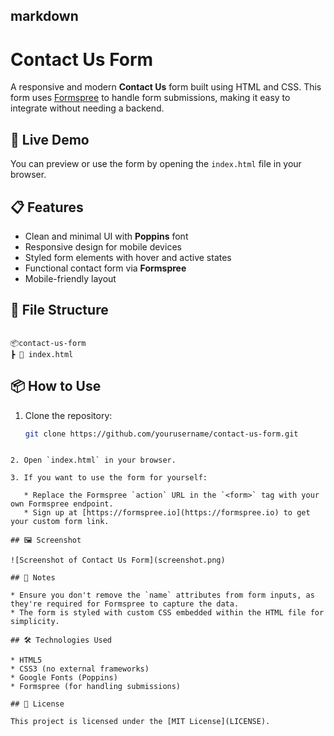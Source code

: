 
## markdown
# Contact Us Form

A responsive and modern **Contact Us** form built using HTML and CSS. This form uses [Formspree](https://formspree.io/) to handle form submissions, making it easy to integrate without needing a backend.

## 🔗 Live Demo

You can preview or use the form by opening the `index.html` file in your browser.

## 📋 Features

- Clean and minimal UI with **Poppins** font
- Responsive design for mobile devices
- Styled form elements with hover and active states
- Functional contact form via **Formspree**
- Mobile-friendly layout

## 📁 File Structure

```

📦contact-us-form
┣ 📄 index.html

````

## 📦 How to Use

1. Clone the repository:
   ```bash
   git clone https://github.com/yourusername/contact-us-form.git
````

2. Open `index.html` in your browser.

3. If you want to use the form for yourself:

   * Replace the Formspree `action` URL in the `<form>` tag with your own Formspree endpoint.
   * Sign up at [https://formspree.io](https://formspree.io) to get your custom form link.

## 🖼️ Screenshot

![Screenshot of Contact Us Form](screenshot.png)

## 📌 Notes

* Ensure you don't remove the `name` attributes from form inputs, as they're required for Formspree to capture the data.
* The form is styled with custom CSS embedded within the HTML file for simplicity.

## 🛠️ Technologies Used

* HTML5
* CSS3 (no external frameworks)
* Google Fonts (Poppins)
* Formspree (for handling submissions)

## 📃 License

This project is licensed under the [MIT License](LICENSE).

